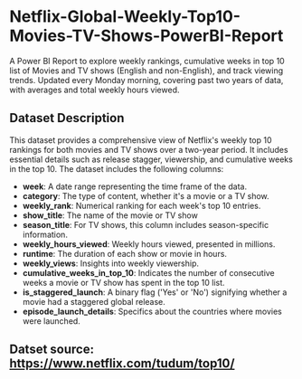 # Netflix-Global-Weekly-Top10-Movies-TV-Shows-PowerBI-Report
A Power BI Report to explore weekly rankings, cumulative weeks in top 10 list of Movies and TV shows (English and non-English), and track viewing trends. Updated every Monday morning, covering past two years of data, with averages and total weekly hours viewed.

## Dataset Description
This dataset provides a comprehensive view of Netflix's weekly top 10 rankings for both movies and TV shows over a two-year period. It includes essential details such as release stagger, viewership, and cumulative weeks in the top 10. The dataset includes the following columns:

- **week**: A date range representing the time frame of the data.
- **category**: The type of content, whether it's a movie or a TV show.
- **weekly_rank**: Numerical ranking for each week's top 10 entries.
- **show_title**: The name of the movie or TV show
- **season_title**: For TV shows, this column includes season-specific information.
- **weekly_hours_viewed**: Weekly hours viewed, presented in millions.
- **runtime**: The duration of each show or movie in hours.
- **weekly_views**: Insights into weekly viewership.
- **cumulative_weeks_in_top_10**:  Indicates the number of consecutive weeks a movie or TV show has spent in the top 10 list.
- **is_staggered_launch**: A binary flag ('Yes' or 'No') signifying whether a movie had a staggered global release.
- **episode_launch_details**: Specifics about the countries where movies were launched.

## Datset source: https://www.netflix.com/tudum/top10/

